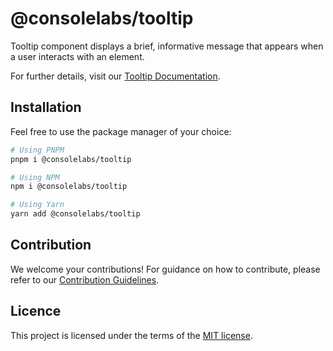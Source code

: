 # @consolelabs/tooltip

Tooltip component displays a brief, informative message that appears when a user
interacts with an element.

For further details, visit our
[Tooltip Documentation](https://ds.console.so/?path=/docs/ui-tooltip--docs).

## Installation

Feel free to use the package manager of your choice:

```sh
# Using PNPM
pnpm i @consolelabs/tooltip

# Using NPM
npm i @consolelabs/tooltip

# Using Yarn
yarn add @consolelabs/tooltip
```

## Contribution

We welcome your contributions! For guidance on how to contribute, please refer
to our [Contribution Guidelines](/CONTRIBUTING.md).

## Licence

This project is licensed under the terms of the
[MIT license](https://choosealicense.com/licenses/mit/).
